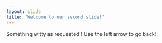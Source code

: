 ```yaml
---
layout: slide
title: "Welcome to our second slide!"
---
```

Something witty as requested !
Use the left arrow to go back!
